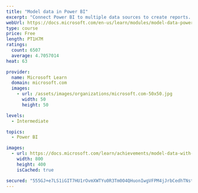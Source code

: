 ```yaml
---
title: "Model data in Power BI"
excerpt: "Connect Power BI to multiple data sources to create reports. Define the relationship between your data sources."
webUrl: https://docs.microsoft.com/en-us/learn/modules/model-data-power-bi/
type: course
price: Free
length: PT1H7M
ratings:
  count: 6507
  average: 4.7057014
heat: 63

provider:
  name: Microsoft Learn
  domain: microsoft.com
  images:
    - url: /assets/images/organizations/microsoft.com-50x50.jpg
      width: 50
      height: 50

levels:
  - Intermediate

topics:
  - Power BI

images:
  - url: https://docs.microsoft.com/learn/achievements/model-data-with-power-bi-desktop-social.png
    width: 800
    height: 400
    isCached: true

secured: "555GJ+e7LS1iGIT7HU1rOvmXWTYu0R3Tm0O4QHuonIwgVFPM4jJrbCedhTNstCf9+ANdI4fpRpY+Sqphszqv4o+VQhZ3OaOcnJbdYApWd2ZBmPJmCb+NOtWvhywuYr7oT/lirtdDZ13BtNC1HelqIUApgzNxT7bJ/d0B/LjrIQFCxU33ANeFpB+WTNE9vi3wP1nPINysw6fJ89X+pB6nd74s2tF4MM69zE+sJd4blu9+yRqT+6xwVwfb6Jl09cyZJ9sfJu/noy/bB8FSh5gH0KX5YtAFMaSbKwe5BcfOxHj+ybnDJPTgrCMi55xqX79TK9Fr2iSa8c2/qdlr+O22RwClGA9nGGv/W72iBaSmrfpsudf4c2qInGovMcZkOsTQHhpgBzfCUhg42vYvQsmIce/oep1h55GXyxi9zw+yK/I=;HJ8fZSnWDWwJx33vkRzqPw=="
---
```


